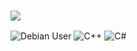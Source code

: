 ### ![](https://i.gifer.com/6Lyj.gif)
![Debian User](https://i.imgur.com/FtXSgAw.png) ![C++](https://i.imgur.com/NboZjCv.png) ![C#](https://i.imgur.com/ZFKOSZW.png)

